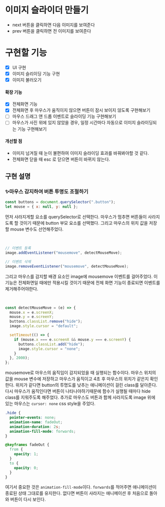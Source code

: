 # 이미지 슬라이더 만들기

- next 버튼을 클릭하면 다음 이미지를 보여준다
- prev 버튼을 클릭하면 전 이미지를 보여준다

# 구현할 기능

- [x] UI 구현
- [x] 이미지 슬리이딩 기능 구현
- [x] 이미지 불러오기

#### 확장 기능

- [x] 전체화면 기능
- [x] 전체화면 후 마우스가 움직이지 않으면 버튼이 잠시 보이지 않도록 구현해보기
- [ ] 마우스 드래그 앤 드롭 이벤트로 슬라이딩 기능 구현해보기
- [ ] 마우스가 사진 위에 있지 않았을 경우, 일정 시간마다 자동으로 이미지 슬라이딩되는 기능 구현해보기

#### 개선할 점

- 이미지 넘겨질 때 눈이 불편하여 이미지 슬라이딩 효과를 바꿔봐야할 것 같다.
- 전체화면 닫을 때 esc 로 닫으면 버튼이 바뀌지 않는다.

## 구현 설명

### ✨마우스 감지하여 버튼 투명도 조절하기

```jsx
const buttons = document.querySelector(".button");
let mouse = { x: null, y: null };
```

먼저 사라지게할 요소를 querySelector로 선택한다. 마우스가 멈추면 버튼들이 사라지도록 할 것이기 때문에 button 부모 요소를 선택했다.
그리고 마우스의 위치 값을 저장할 mouse 변수도 선언해주었다.

<br>

```jsx
// 이벤트 등록
image.addEventListener("mousemove", detectMouseMove);

// 이벤트 삭제
image.removeEventListener("mousemove", detectMouseMove);
```

그리고 마우스를 감지할 배경 요소인 image에 mousemove 이벤트를 걸어주었다.
이 기능은 전체화면일 때에만 적용시킬 것이기 때문에 전체 화면 기능이 종료되면 이벤트를 제거해주어야한다.

<br>

```jsx
const detectMouseMove = (e) => {
  mouse.x = e.screenX;
  mouse.y = e.screenY;
  buttons.classList.remove("hide");
  image.style.cursor = "default";

  setTimeout(() => {
    if (mouse.x === e.screenX && mouse.y === e.screenY) {
      buttons.classList.add("hide");
      image.style.cursor = "none";
    }
  }, 2000);
};
```

mousemove로 마우스의 움직임이 감지되었을 때 실행되는 함수이다.
마우스 위치의 값을 mouse 변수에 저장하고 마우스가 움직이고 4초 후 마우스의 위치가 같은지 확인한다.
위치가 같다면 button의 투명도를 낮추는 애니메이션이 걸린 class를 달아준다.
다시 마우스가 움직인다면 버튼이 나타나야하기때문에 함수가 실행될 때마다 hide class를 지워주도록 해주었다.
추가로 마우스도 버튼과 함께 사라지도록 image 위에 있는 마우스는 `cursor: none` css style을 주었다.
<br>

```css
.hide {
  pointer-events: none;
  animation-name: fadeOut;
  animation-duration: 2s;
  animation-fill-mode: forwards;
}

@keyframes fadeOut {
  from {
    opacity: 1;
  }
  to {
    opacity: 0;
  }
}
```

여기서 중요한 것은 `animation-fill-mode`이다. `forwards`를 적어주면 애니메이션이 종료된 상태 그대로를 유지한다.
없다면 버튼이 사라지는 애니메이션 후 처음으로 돌아와 버튼이 다시 보인다.
